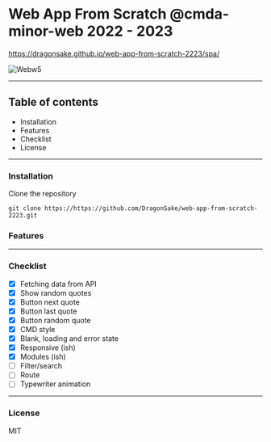 # Web App From Scratch @cmda-minor-web 2022 - 2023

https://dragonsake.github.io/web-app-from-scratch-2223/spa/

![Webw5](https://user-images.githubusercontent.com/40611000/224275146-19f5494b-ad0f-4e8e-8621-42406bd54646.PNG)

***

## Table of contents

* Installation
* Features
* Checklist
* License

***

<!-- How about a section that describes how to install this project? 🤓 --> 

### Installation

Clone the repository

```
git clone https://https://github.com/DragonSake/web-app-from-scratch-2223.git
```

<!-- ...but how does one use this project? What are its features 🤔 --> 

### Features

<!-- What external data source is featured in your project and what are its properties 🌠 -->

***

### Checklist

- [X] Fetching data from API
- [x] Show random quotes
- [x] Button next quote
- [x] Button last quote
- [x] Button random quote
- [x] CMD style
- [x] Blank, loading and error state
- [x] Responsive (ish)
- [x] Modules (ish)
- [ ] Filter/search
- [ ] Route
- [ ] Typewriter animation

***

### License

MIT
